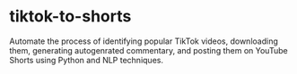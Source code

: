 # tiktok-to-shorts
Automate the process of identifying popular TikTok videos, downloading them, generating autogenrated commentary, and posting them on YouTube Shorts using Python and NLP techniques.
